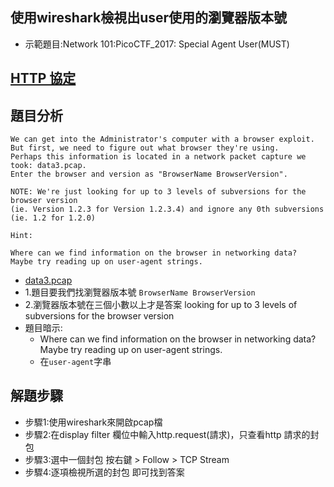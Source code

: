 
## 使用wireshark檢視出user使用的瀏覽器版本號 
- 示範題目:Network 101:PicoCTF_2017: Special Agent User(MUST)


## [HTTP 協定](https://github.com/MyFirstSecurity2020/SecurityFirst2022/blob/main/DAY1/HappyLinuxDay/3_Linux%20%E9%91%91%E8%AD%98%E5%88%86%E6%9E%90%E5%85%A5%E9%96%80/HTTP.md)


## 題目分析
```
We can get into the Administrator's computer with a browser exploit.
But first, we need to figure out what browser they're using.
Perhaps this information is located in a network packet capture we took: data3.pcap.
Enter the browser and version as "BrowserName BrowserVersion".

NOTE: We're just looking for up to 3 levels of subversions for the browser version 
(ie. Version 1.2.3 for Version 1.2.3.4) and ignore any 0th subversions (ie. 1.2 for 1.2.0)

Hint:

Where can we find information on the browser in networking data?
Maybe try reading up on user-agent strings.
```
- [data3.pcap]()
- 1.題目要我們找瀏覽器版本號 `BrowserName BrowserVersion`
- 2.瀏覽器版本號在三個小數以上才是答案  looking for up to 3 levels of subversions for the browser version
- 題目暗示:
  - Where can we find information on the browser in networking data? Maybe try reading up on user-agent strings.
  - 在`user-agent`字串

## 解題步驟
- 步驟1:使用wireshark來開啟pcap檔
- 步驟2:在display filter 欄位中輸入http.request(請求)，只查看http 請求的封包
- 步驟3:選中一個封包 按右鍵 > Follow > TCP Stream
- 步驟4:逐項檢視所選的封包 即可找到答案


